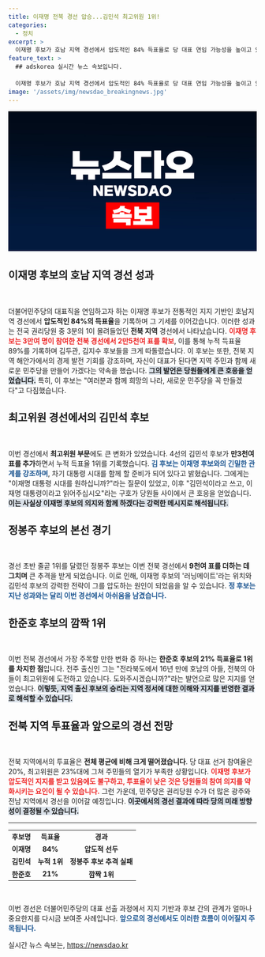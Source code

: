 ```yaml
---
title: 이재명 전북 경선 압승...김민석 최고위원 1위!
categories:
  - 정치
excerpt: >
  이재명 후보가 호남 지역 경선에서 압도적인 84% 득표율로 당 대표 연임 가능성을 높이고 있다. 김민석 후보는 최고위원 경선에서 1위에 올라 이재명과의 연대를 강조하며 주목받고 있다. 민주당 경선의 향방이 점점 흥미로워지고 있다!
feature_text: >
  ## adskorea 실시간 뉴스 속보입니다.

  이재명 후보가 호남 지역 경선에서 압도적인 84% 득표율로 당 대표 연임 가능성을 높이고 있다. 김민석 후보는 최고위원 경선에서 1위에 올라 이재명과의 연대를 강조하며 주목받고 있다. 민주당 경선의 향방이 점점 흥미로워지고 있다!
image: '/assets/img/newsdao_breakingnews.jpg'
---
```


<p><img src="/assets/img/newsdao_breakingnews.jpg" alt="adskorea 속보" /></p>

<h2 data-ke-size="size26">이재명 후보의 호남 지역 경선 성과</h2>

<p data-ke-size="size16">&nbsp;</p>

<p>더불어민주당의 대표직을 연임하고자 하는 이재명 후보가 전통적인 지지 기반인 호남지역 경선에서 <strong>압도적인 84%의 득표율</strong>을 기록하며 그 기세를 이어갔습니다. 이러한 성과는 전국 권리당원 중 3분의 1이 몰려들었던 <strong>전북 지역</strong> 경선에서 나타났습니다. <b><span style="color: #ee2323;">이재명 후보는 3만여 명이 참여한 전북 경선에서 2만5천여 표를 확보</span></b>, 이를 통해 누적 득표율 89%를 기록하며 김두관, 김지수 후보들을 크게 따돌렸습니다. 이 후보는 또한, 전북 지역 해안가에서의 경제 발전 기회를 강조하며, 자신이 대표가 된다면 지역 주민과 함께 새로운 민주당을 만들어 가겠다는 약속을 했습니다. <b><span style="background-color: #21538527;">그의 발언은 당원들에게 큰 호응을 얻었습니다.</span></b> 특히, 이 후보는 "여러분과 함께 희망의 나라, 새로운 민주당을 꼭 만들겠다"고 다짐했습니다.</p>

<h2 data-ke-size="size26">최고위원 경선에서의 김민석 후보</h2>

<p data-ke-size="size16">&nbsp;</p>

<p>이번 경선에서 <strong>최고위원 부문</strong>에도 큰 변화가 있었습니다. 4선의 김민석 후보가 <strong>만3천여 표를 추가</strong>하면서 누적 득표율 1위를 기록했습니다. <b><span style="color: #1a5490;">김 후보는 이재명 후보와의 긴밀한 관계를 강조하며</span></b>, 차기 대통령 시대를 함께 할 준비가 되어 있다고 밝혔습니다. 그에게는 "이재명 대통령 시대를 원하십니까?"라는 질문이 있었고, 이후 "김민석이라고 쓰고, 이재명 대통령이라고 읽어주십시오"라는 구호가 당원들 사이에서 큰 호응을 얻었습니다. <b><span style="background-color: #21538527;">이는 사실상 이재명 후보의 의지와 함께 하겠다는 강력한 메시지로 해석됩니다.</span></b></p>

<h2 data-ke-size="size26">정봉주 후보의 본선 경기</h2>

<p data-ke-size="size16">&nbsp;</p>

<p>경선 초반 줄곧 1위를 달렸던 정봉주 후보는 이번 전북 경선에서 <strong>9천여 표를 더하는 데 그치며</strong> 큰 추격을 받게 되었습니다. 이로 인해, 이재명 후보의 '러닝메이트'라는 위치와 김민석 후보의 강력한 전략이 그를 압도하는 원인이 되었음을 알 수 있습니다. <b><span style="color: #1a5490;">정 후보는 지난 성과와는 달리 이번 경선에서 아쉬움을 남겼습니다.</span></b></p>

<h2 data-ke-size="size26">한준호 후보의 깜짝 1위</h2>

<p data-ke-size="size16">&nbsp;</p>

<p>이번 전북 경선에서 가장 주목할 만한 변화 중 하나는 <strong>한준호 후보의 21% 득표율로 1위를 차지한 점</strong>입니다. 전주 출신인 그는 "전라북도에서 16년 만에 호남의 아들, 전북의 아들이 최고위원에 도전하고 있습니다. 도와주시겠습니까?"라는 발언으로 많은 지지를 얻었습니다. <b><span style="background-color: #21538527;">이렇듯, 지역 출신 후보의 승리는 지역 정서에 대한 이해와 지지를 반영한 결과로 해석할 수 있습니다.</span></b></p>

<h2 data-ke-size="size26">전북 지역 투표율과 앞으로의 경선 전망</h2>

<p data-ke-size="size16">&nbsp;</p>

<p>전북 지역에서의 투표율은 <strong>전체 평균에 비해 크게 떨어졌습니다</strong>. 당 대표 선거 참여율은 20%, 최고위원은 23%대에 그쳐 주민들의 열기가 부족한 상황입니다. <b><span style="color: #ee2323;">이재명 후보가 압도적인 지지를 받고 있음에도 불구하고, 투표율이 낮은 것은 당원들의 참여 의지를 약화시키는 요인이 될 수 있습니다.</span></b> 그런 가운데, 민주당은 권리당원 수가 더 많은 광주와 전남 지역에서 경선을 이어갈 예정입니다. <b><span style="background-color: #21538527;">이곳에서의 경선 결과에 따라 당의 미래 방향성이 결정될 수 있습니다.</span></b></p>

<hr>

<table style="border-collapse: collapse; border-spacing: 0; width: 100%;">
  <tr>
    <td style="text-align: center; height: 17px;"><b>후보명</b></td>
    <td style="text-align: center; height: 17px;"><b>득표율</b></td>
    <td style="text-align: center; height: 17px;"><b>경과</b></td>
  </tr>
  <tr>
    <td style="text-align: center; height: 17px;"><b>이재명</b></td>
    <td style="text-align: center; height: 17px;"><b>84%</b></td>
    <td style="text-align: center; height: 17px;"><b>압도적 선두</b></td>
  </tr>
  <tr>
    <td style="text-align: center; height: 17px;"><b>김민석</b></td>
    <td style="text-align: center; height: 17px;"><b>누적 1위</b></td>
    <td style="text-align: center; height: 17px;"><b>정봉주 후보 추격 실패</b></td>
  </tr>
  <tr>
    <td style="text-align: center; height: 17px;"><b>한준호</b></td>
    <td style="text-align: center; height: 17px;"><b>21%</b></td>
    <td style="text-align: center; height: 17px;"><b>깜짝 1위</b></td>
  </tr>
</table>

<p data-ke-size="size16">&nbsp;</p>

<p>이번 경선은 더불어민주당의 대표 선출 과정에서 지지 기반과 후보 간의 관계가 얼마나 중요한지를 다시금 보여준 사례입니다. <b><span style="color: #1a5490;">앞으로의 경선에서도 이러한 흐름이 이어질지 주목됩니다.</span></b></p>
실시간 뉴스 속보는, <a href="https://newsdao.kr" rel="dofollow">https://newsdao.kr</a>


